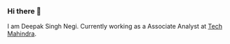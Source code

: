 ### Hi there 👋

I am Deepak Singh Negi.
Currently working as a Associate Analyst at [Tech Mahindra](https://www.wipro.com/).

<!--- Socials:

<p align="left">
  <a href="https://www.linkedin.com/in/akormous">
    <img width="5%" src="Resources/LinkedIn_logo.png" />
  </a>
  <a href="https://www.twitter.com/akormous">
    <img width="5%" src="Resources/Twitter_logo.png" />
  </a>
  <a href="https://www.instagram.com/akormous">
    <img width="5%" src="Resources/Instagram_logo.png" />
  </a>
  <a href="https://www.facebook.com/akormous">
    <img width="5%" src="Resources/Facebook_logo.png" />
  </a>
  <a href="https://www.twitch.com/akormous">
    <img width="5%" src="Resources/Twitch_logo.png" />
  </a>
</p>

---

<p align="center">
    <img width="48%" src="https://github-readme-stats.vercel.app/api?username=Dnegi-00715&count_private=true&show_icons=true&theme=vision-friendly-dark" />
    <img width="48%" src="https://activity-graph.herokuapp.com/graph?username=Dnegi-00715&theme=xcode" />
</p>

<p align="center">
  <img width="48%" src="https://github-readme-stats.vercel.app/api/top-langs/?username=Dnegi-00715&layout=compact&hide=jupyter%20notebook,html&theme=vision-friendly-dark" />
  <img width="48%" src="https://github-readme-streak-stats.herokuapp.com/?user=Dnegi-00715&theme=vision-friendly-dark" />
</p> -->
